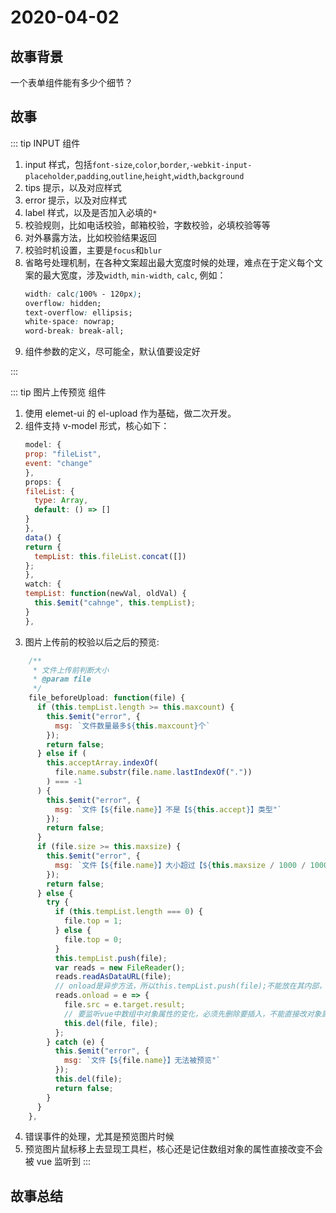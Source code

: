 # 2020-04-02

## 故事背景

一个表单组件能有多少个细节？

## 故事

::: tip INPUT 组件

1. input 样式，包括`font-size`,`color`,`border`,`-webkit-input-placeholder`,`padding`,`outline`,`height`,`width`,`background`
2. tips 提示，以及对应样式
3. error 提示，以及对应样式
4. label 样式，以及是否加入必填的`*`
5. 校验规则，比如电话校验，邮箱校验，字数校验，必填校验等等
6. 对外暴露方法，比如校验结果返回
7. 校验时机设置，主要是`focus`和`blur`
8. 省略号处理机制，在各种文案超出最大宽度时候的处理，难点在于定义每个文案的最大宽度，涉及`width`, `min-width`, `calc`, 例如：
   ```css
   width: calc(100% - 120px);
   overflow: hidden;
   text-overflow: ellipsis;
   white-space: nowrap;
   word-break: break-all;
   ```
9. 组件参数的定义，尽可能全，默认值要设定好

:::

::: tip 图片上传预览 组件

1. 使用 elemet-ui 的 el-upload 作为基础，做二次开发。
2. 组件支持 v-model 形式，核心如下：
   ```js
   model: {
   prop: "fileList",
   event: "change"
   },
   props: {
   fileList: {
     type: Array,
     default: () => []
   }
   },
   data() {
   return {
     tempList: this.fileList.concat([])
   };
   },
   watch: {
   tempList: function(newVal, oldVal) {
     this.$emit("cahnge", this.tempList);
   }
   },
   ```
3. 图片上传前的校验以后之后的预览:

```js
    /**
     * 文件上传前判断大小
     * @param file
     */
    file_beforeUpload: function(file) {
      if (this.tempList.length >= this.maxcount) {
        this.$emit("error", {
          msg: `文件数量最多${this.maxcount}个`
        });
        return false;
      } else if (
        this.acceptArray.indexOf(
          file.name.substr(file.name.lastIndexOf("."))
        ) === -1
      ) {
        this.$emit("error", {
          msg: `文件【${file.name}】不是【${this.accept}】类型"`
        });
        return false;
      }
      if (file.size >= this.maxsize) {
        this.$emit("error", {
          msg: `文件【${file.name}】大小超过【${this.maxsize / 1000 / 1000}】M"`
        });
        return false;
      } else {
        try {
          if (this.tempList.length === 0) {
            file.top = 1;
          } else {
            file.top = 0;
          }
          this.tempList.push(file);
          var reads = new FileReader();
          reads.readAsDataURL(file);
          // onload是异步方法，所以this.tempList.push(file);不能放在其内部，会导致文件数目判断出错
          reads.onload = e => {
            file.src = e.target.result;
            // 要监听vue中数组中对象属性的变化，必须先删除要插入，不能直接改对象属性
            this.del(file, file);
          };
        } catch (e) {
          this.$emit("error", {
            msg: `文件【${file.name}】无法被预览"`
          });
          this.del(file);
          return false;
        }
      }
    },
```

4. 错误事件的处理，尤其是预览图片时候
5. 预览图片鼠标移上去显现工具栏，核心还是记住数组对象的属性直接改变不会被 vue 监听到
   :::

## 故事总结
